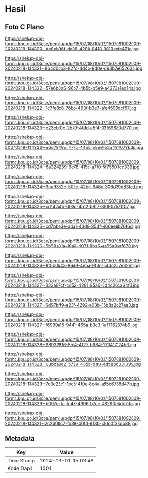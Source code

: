 # Hasil

## Foto C Plano

https://sirekap-obj-formc.kpu.go.id/3cbe/pemilu/pdpr/15/07/08/10/02/1507081002009-20240218-134320--dc8eb96f-dc08-4290-8413-8819eefc471e.jpg

https://sirekap-obj-formc.kpu.go.id/3cbe/pemilu/pdpr/15/07/08/10/02/1507081002009-20240218-134321--8b4d0cb3-827c-4d4a-8d0e-d93b7e65263b.jpg

https://sirekap-obj-formc.kpu.go.id/3cbe/pemilu/pdpr/15/07/08/10/02/1507081002009-20240218-134322--57e6b0d6-96b7-4b5b-b5e9-a4273e1ed14a.jpg

https://sirekap-obj-formc.kpu.go.id/3cbe/pemilu/pdpr/15/07/08/10/02/1507081002009-20240218-134322--1c7fe8c8-76bb-493f-b3e7-afe4599dcf57.jpg

https://sirekap-obj-formc.kpu.go.id/3cbe/pemilu/pdpr/15/07/08/10/02/1507081002009-20240218-134323--e23cbf0c-2b79-4fdd-a5f4-03f69680d770.jpg

https://sirekap-obj-formc.kpu.go.id/3cbe/pemilu/pdpr/15/07/08/10/02/1507081002009-20240218-134323--edd7846c-477c-44bb-b5e6-52a484078b2b.jpg

https://sirekap-obj-formc.kpu.go.id/3cbe/pemilu/pdpr/15/07/08/10/02/1507081002009-20240218-134324--6a324239-9c78-415c-a7f0-5f75503cc339.jpg

https://sirekap-obj-formc.kpu.go.id/3cbe/pemilu/pdpr/15/07/08/10/02/1507081002009-20240218-134324--3ca9352e-502e-42bd-946d-306d39d83fcd.jpg

https://sirekap-obj-formc.kpu.go.id/3cbe/pemilu/pdpr/15/07/08/10/02/1507081002009-20240218-134325--cd142afb-603c-4b12-b8f7-310907571f07.jpg

https://sirekap-obj-formc.kpu.go.id/3cbe/pemilu/pdpr/15/07/08/10/02/1507081002009-20240218-134325--cd7bbe3e-a4a1-43d9-854f-460ee9b76f6d.jpg

https://sirekap-obj-formc.kpu.go.id/3cbe/pemilu/pdpr/15/07/08/10/02/1507081002009-20240218-134326--5b58a31a-18a9-4071-8ba5-ea55a8aaf678.jpg

https://sirekap-obj-formc.kpu.go.id/3cbe/pemilu/pdpr/15/07/08/10/02/1507081002009-20240218-134326--8f5b0543-86d9-4eba-9f3c-54dc257e32ef.jpg

https://sirekap-obj-formc.kpu.go.id/3cbe/pemilu/pdpr/15/07/08/10/02/1507081002009-20240218-134327--333a87cf-cd52-4281-95a6-6d4c26ca64f3.jpg

https://sirekap-obj-formc.kpu.go.id/3cbe/pemilu/pdpr/15/07/08/10/02/1507081002009-20240218-134327--6d97bff9-a23f-4292-a03b-16b8a2d27aa3.jpg

https://sirekap-obj-formc.kpu.go.id/3cbe/pemilu/pdpr/15/07/08/10/02/1507081002009-20240218-134327--f6999a15-9441-465a-b3c3-7af7162874b9.jpg

https://sirekap-obj-formc.kpu.go.id/3cbe/pemilu/pdpr/15/07/08/10/02/1507081002009-20240218-134328--98932816-5bf4-4f27-b984-191f417124b3.jpg

https://sirekap-obj-formc.kpu.go.id/3cbe/pemilu/pdpr/15/07/08/10/02/1507081002009-20240218-134328--03bca8c2-5729-435b-b1f0-dd5866331099.jpg

https://sirekap-obj-formc.kpu.go.id/3cbe/pemilu/pdpr/15/07/08/10/02/1507081002009-20240218-134329--7e3e22c1-1bc5-410e-8c4a-a85c6766d47b.jpg

https://sirekap-obj-formc.kpu.go.id/3cbe/pemilu/pdpr/15/07/08/10/02/1507081002009-20240218-134329--b097eafa-fc43-4996-b7cc-48290e4dc7da.jpg

https://sirekap-obj-formc.kpu.go.id/3cbe/pemilu/pdpr/15/07/08/10/02/1507081002009-20240218-134321--2c2400c7-fd38-40f3-913b-c10c0f38db88.jpg


## Metadata

| Key        | Value               |
| ---------- | ------------------- |
| Time Stamp | 2024-03-01 05:03:46 |
| Kode Dapil | 1501                |




